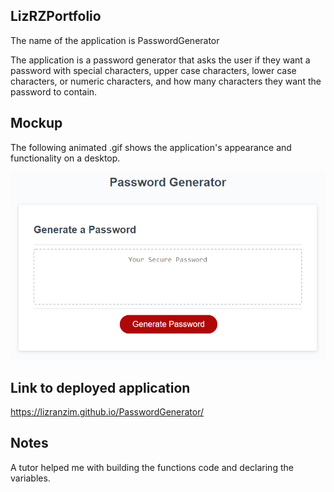 ## LizRZPortfolio

The name of the application is PasswordGenerator

The application is a password generator that asks the user if they want a password with special characters, upper case characters, lower case characters, or numeric characters, and how many characters they want the password to contain.

## Mockup

The following animated .gif shows the application's appearance and functionality on a desktop.

<img src="./Assets/03-javascript-homework-demo.png">

## Link to deployed application

<a href="https://lizranzim.github.io/PasswordGenerator/">
https://lizranzim.github.io/PasswordGenerator/</a>

## Notes
A tutor helped me with building the functions code and declaring the variables.
